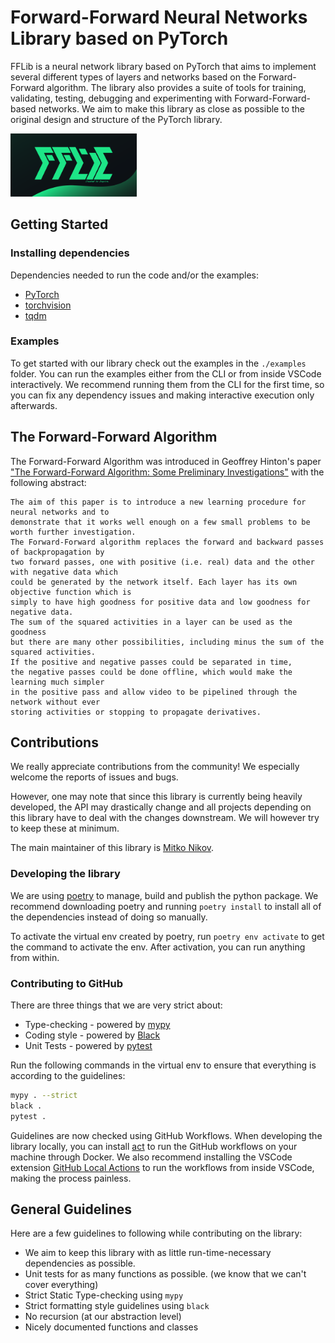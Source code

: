# Forward-Forward Neural Networks Library based on PyTorch

FFLib is a neural network library based on PyTorch that aims to implement
several different types of layers and networks based on the Forward-Forward algorithm.
The library also provides a suite of tools for training, validating, testing, debugging and experimenting
with Forward-Forward-based networks. We aim to make this library as close as possible
to the original design and structure of the PyTorch library.

<img src="https://raw.githubusercontent.com/mitkonikov/ff/refs/heads/main/docs/figures/logo.png" width="40%">

## Getting Started

### Installing dependencies

Dependencies needed to run the code and/or the examples:
 - [PyTorch](https://pytorch.org/)
 - [torchvision](https://pytorch.org/)
 - [tqdm](https://tqdm.github.io/)

### Examples

To get started with our library check out the examples in the `./examples` folder.
You can run the examples either from the CLI or from inside VSCode interactively.
We recommend running them from the CLI for the first time, so you can fix any dependency issues
and making interactive execution only afterwards.


## The Forward-Forward Algorithm

The Forward-Forward Algorithm was introduced in Geoffrey Hinton's paper
["The Forward-Forward Algorithm: Some Preliminary Investigations"](https://arxiv.org/abs/2212.13345)
with the following abstract:

```
The aim of this paper is to introduce a new learning procedure for neural networks and to
demonstrate that it works well enough on a few small problems to be worth further investigation.
The Forward-Forward algorithm replaces the forward and backward passes of backpropagation by
two forward passes, one with positive (i.e. real) data and the other with negative data which
could be generated by the network itself. Each layer has its own objective function which is
simply to have high goodness for positive data and low goodness for negative data.
The sum of the squared activities in a layer can be used as the goodness
but there are many other possibilities, including minus the sum of the squared activities.
If the positive and negative passes could be separated in time,
the negative passes could be done offline, which would make the learning much simpler
in the positive pass and allow video to be pipelined through the network without ever
storing activities or stopping to propagate derivatives.
```

## Contributions

We really appreciate contributions from the community!
We especially welcome the reports of issues and bugs.

However, one may note that since this library is currently being heavily developed,
the API may drastically change and all projects depending on this library have to deal
with the changes downstream. We will however try to keep these at minimum.

The main maintainer of this library is [Mitko Nikov](https://github.com/mitkonikov).

### Developing the library

We are using [poetry](https://python-poetry.org/) to manage, build and publish the python package.
We recommend downloading poetry and running `poetry install` to
install all of the dependencies instead of doing so manually.

To activate the virtual env created by poetry, run `poetry env activate` to get the
command to activate the env. After activation, you can run anything from within.

### Contributing to GitHub

There are three things that we are very strict about:
 - Type-checking - powered by [mypy](https://mypy-lang.org/)
 - Coding style - powered by [Black](https://black.readthedocs.io/en/stable/)
 - Unit Tests - powered by [pytest](https://docs.pytest.org/en/stable/)

Run the following commands in the virtual env
to ensure that everything is according to the guidelines:

```sh
mypy . --strict
black .
pytest .
```

Guidelines are now checked using GitHub Workflows.
When developing the library locally, you can install [act](https://nektosact.com/) to run
the GitHub workflows on your machine through Docker.
We also recommend installing the VSCode extension
[GitHub Local Actions](https://marketplace.visualstudio.com/items?itemName=SanjulaGanepola.github-local-actions)
to run the workflows from inside VSCode, making the process painless.

## General Guidelines

Here are a few guidelines to following while contributing on the library:
 - We aim to keep this library with as little run-time-necessary dependencies as possible.
 - Unit tests for as many functions as possible. (we know that we can't cover everything)
 - Strict Static Type-checking using `mypy`
 - Strict formatting style guidelines using `black`
 - No recursion (at our abstraction level)
 - Nicely documented functions and classes
